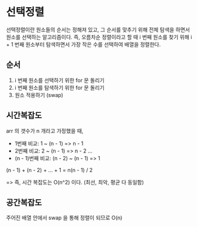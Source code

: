 # 선택정렬

선택정렬이란 원소들의 순서는 정해져 있고, 그 순서를 맞추기 위해 전체 탐색을 하면서 원소를 선택하는 알고리즘이다. 즉, 오름차순 정렬이라고 할 때 i 번째 원소를 찾기 위해 i + 1 번째 원소부터 탐색하면서 가장 작은 수를 선택하여 배열을 정렬한다.

## 순서

1. i 번째 원소를 선택하기 위한 for 문 돌리기
2. i 번째 원소를 탐색하기 위한 for 문 돌리기
3. 원소 적용하기 (swap)

## 시간복잡도

arr 의 갯수가 n 개라고 가정했을 때,

- 1번째 비교: 1 ~ (n - 1) => n - 1
- 2번째 비교: 2 ~ (n - 1) => n - 2
  ...
- (n - 1)번째 비교: (n - 2) ~ (n - 1) => 1

(n - 1) + (n - 2) + ... + 1 = n(n - 1) / 2

=> 즉, 시간 복잡도는 O(n^2) 이다. (최선, 최악, 평균 다 동일함)

## 공간복잡도

주어진 배열 안에서 swap 을 통해 정렬이 되므로 O(n)
